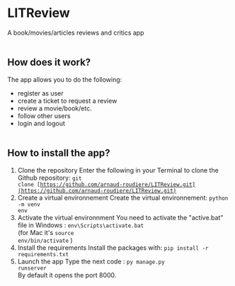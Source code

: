 # LITReview
A book/movies/articles reviews and critics app
<br><br>

## How does it work?
The app allows you to do the following:
- register as user
- create a ticket to request a review
- review a movie/book/etc.
- follow other users
- login and logout
<br><br>
## How to install the app?
1. Clone the repository
Enter the following in your Terminal to clone the Github repository: <code class="language-bash" data-lang="bash">git clone [https://github.com/arnaud-roudiere/LITReview.git](https://github.com/arnaud-roudiere/LITReview.git)</code>
2. Create a virtual environnement
Create the virtual environnement: <code class="language-bash" data-lang="bash">python -m venv env</code><br>
3. Activate the virtual environnment 
You need to activate the "active.bat" file in Windows : <code class="language-bash" data-lang="bash">env\Scripts\activate.bat</code><br> (for Mac it's <code class="language-bash" data-lang="bash">source env/bin/activate</code> )
4. Install the requirements
Install the packages with: <code class="language-bash" data-lang="bash">pip install -r requirements.txt</code><br>
5. Launch the app
Type the next code : <code class="language-bash" data-lang="bash">py manage.py runserver</code><br>
By default it opens the port 8000.
